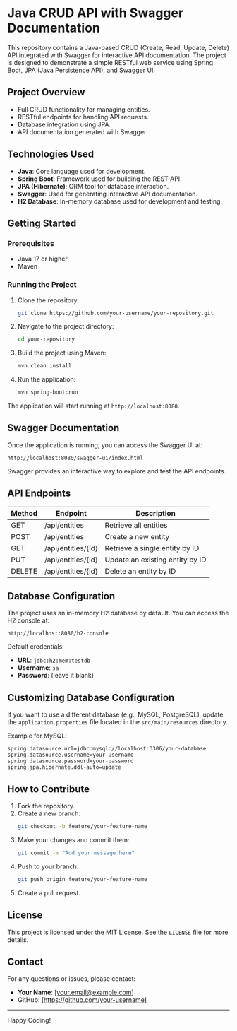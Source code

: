 # Java CRUD API with Swagger Documentation

This repository contains a Java-based CRUD (Create, Read, Update, Delete) API integrated with Swagger for interactive API documentation. The project is designed to demonstrate a simple RESTful web service using Spring Boot, JPA (Java Persistence API), and Swagger UI.

## Project Overview

- Full CRUD functionality for managing entities.
- RESTful endpoints for handling API requests.
- Database integration using JPA.
- API documentation generated with Swagger.

## Technologies Used

- **Java**: Core language used for development.
- **Spring Boot**: Framework used for building the REST API.
- **JPA (Hibernate)**: ORM tool for database interaction.
- **Swagger**: Used for generating interactive API documentation.
- **H2 Database**: In-memory database used for development and testing.

## Getting Started

### Prerequisites

- Java 17 or higher
- Maven

### Running the Project

1. Clone the repository:
   ```bash
   git clone https://github.com/your-username/your-repository.git
   ```
2. Navigate to the project directory:
   ```bash
   cd your-repository
   ```
3. Build the project using Maven:
   ```bash
   mvn clean install
   ```
4. Run the application:
   ```bash
   mvn spring-boot:run
   ```

The application will start running at `http://localhost:8080`.

## Swagger Documentation

Once the application is running, you can access the Swagger UI at:
```
http://localhost:8080/swagger-ui/index.html
```
Swagger provides an interactive way to explore and test the API endpoints.

## API Endpoints

| Method | Endpoint        | Description                   |
|--------|-----------------|--------------------------------|
| GET    | /api/entities   | Retrieve all entities          |
| POST   | /api/entities   | Create a new entity            |
| GET    | /api/entities/{id} | Retrieve a single entity by ID |
| PUT    | /api/entities/{id} | Update an existing entity by ID |
| DELETE | /api/entities/{id} | Delete an entity by ID         |

## Database Configuration

The project uses an in-memory H2 database by default. You can access the H2 console at:
```
http://localhost:8080/h2-console
```
Default credentials:
- **URL**: `jdbc:h2:mem:testdb`
- **Username**: `sa`
- **Password**: (leave it blank)

## Customizing Database Configuration

If you want to use a different database (e.g., MySQL, PostgreSQL), update the `application.properties` file located in the `src/main/resources` directory.

Example for MySQL:
```properties
spring.datasource.url=jdbc:mysql://localhost:3306/your-database
spring.datasource.username=your-username
spring.datasource.password=your-password
spring.jpa.hibernate.ddl-auto=update
```

## How to Contribute

1. Fork the repository.
2. Create a new branch:
   ```bash
   git checkout -b feature/your-feature-name
   ```
3. Make your changes and commit them:
   ```bash
   git commit -m "Add your message here"
   ```
4. Push to your branch:
   ```bash
   git push origin feature/your-feature-name
   ```
5. Create a pull request.

## License

This project is licensed under the MIT License. See the `LICENSE` file for more details.

## Contact

For any questions or issues, please contact:
- **Your Name**: [your.email@example.com]
- GitHub: [https://github.com/your-username]

---

Happy Coding!

